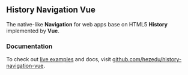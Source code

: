 
## History Navigation Vue
The native-like **Navigation** for web apps base on HTML5 **History** implemented by **Vue**.

### Documentation
To check out [live examples](https://github.com/hezedu/history-navigation-vue/examples.html) and docs, visit [github.com/hezedu/history-navigation-vue](https://github.com/hezedu/history-navigation-vue).